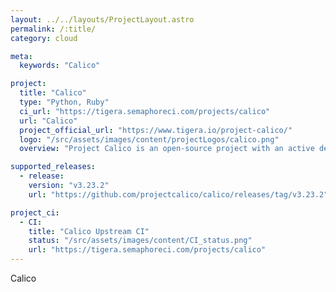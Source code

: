 ```yaml
---
layout: ../../layouts/ProjectLayout.astro
permalink: /:title/
category: cloud

meta:
  keywords: "Calico"

project:
  title: "Calico"
  type: "Python, Ruby"
  ci_url: "https://tigera.semaphoreci.com/projects/calico"
  url: "Calico"
  project_official_url: "https://www.tigera.io/project-calico/"
  logo: "/src/assets/images/content/projectLogos/calico.png"
  overview: "Project Calico is an open-source project with an active development and user community. Calico Open Source was born out of this project and has grown to be the most widely adopted solution for container networking and security, powering 2M+ nodes daily across 166 countries."

supported_releases:
  - release:
    version: "v3.23.2"
    url: "https://github.com/projectcalico/calico/releases/tag/v3.23.2"

project_ci:
  - CI:
    title: "Calico Upstream CI"
    status: "/src/assets/images/content/CI_status.png"
    url: "https://tigera.semaphoreci.com/projects/calico"
---
```


<p>Calico</p>

